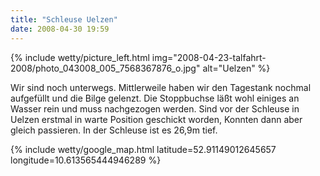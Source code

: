 ```yaml
---
title: "Schleuse Uelzen"
date: 2008-04-30 19:59
---
```

{% include wetty/picture_left.html img="2008-04-23-talfahrt-2008/photo_043008_005_7568367876_o.jpg" alt="Uelzen" %}

Wir sind noch unterwegs. Mittlerweile haben wir den Tagestank nochmal aufgefüllt und die Bilge gelenzt. Die Stoppbuchse läßt wohl einiges an Wasser rein und muss nachgezogen werden. Sind vor der Schleuse in Uelzen erstmal in warte Position geschickt worden, Konnten dann aber gleich passieren. In der Schleuse ist es 26,9m tief. 

{% include wetty/google_map.html latitude=52.91149012645657 longitude=10.613565444946289 %}
